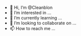 - 👋 Hi, I’m @Cleanblon
- 👀 I’m interested in ...
- 🌱 I’m currently learning ...
- 💞️ I’m looking to collaborate on ...
- 📫 How to reach me ...

<!---
Cleanblon/Cleanblon is a ✨ special ✨ repository because its `README.md` (this file) appears on your GitHub profile.
You can click the Preview link to take a look at your changes.
--->
